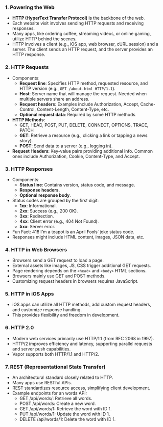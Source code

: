 ### 1. **Powering the Web**
   - **HTTP (HyperText Transfer Protocol)** is the backbone of the web.
   - Each website visit involves sending HTTP requests and receiving responses.
   - Many apps, like ordering coffee, streaming videos, or online gaming, utilize HTTP behind the scenes.
   - HTTP involves a client (e.g., iOS app, web browser, cURL session) and a server. The client sends an HTTP request, and the server provides an HTTP response.

### 2. **HTTP Requests**
   - Components:
     - **Request line**: Specifies HTTP method, requested resource, and HTTP version (e.g., `GET /about.html HTTP/1.1`).
     - **Host**: Server name that will manage the request. Needed when multiple servers share an address.
     - **Request headers**: Examples include Authorization, Accept, Cache-Control, Content-Length, Content-Type, etc.
     - **Optional request data**: Required by some HTTP methods.
   - **HTTP Methods**:
     - GET, HEAD, POST, PUT, DELETE, CONNECT, OPTIONS, TRACE, PATCH
     - **GET**: Retrieve a resource (e.g., clicking a link or tapping a news story).
     - **POST**: Send data to a server (e.g., logging in).
   - **Request Headers**: Key-value pairs providing additional info. Common ones include Authorization, Cookie, Content-Type, and Accept.

### 3. **HTTP Responses**
   - Components:
     - **Status line**: Contains version, status code, and message.
     - **Response headers**.
     - **Optional response body**.
   - Status codes are grouped by the first digit:
     - **1xx**: Informational.
     - **2xx**: Success (e.g., 200 OK).
     - **3xx**: Redirection.
     - **4xx**: Client error (e.g., 404 Not Found).
     - **5xx**: Server error.
   - Fun Fact: 418 I'm a teapot is an April Fools’ joke status code.
   - Responses might include HTML content, images, JSON data, etc.

### 4. **HTTP in Web Browsers**
   - Browsers send a GET request to load a page.
   - External assets like images, JS, CSS trigger additional GET requests.
   - Page rendering depends on the `<head>` and `<body>` HTML sections.
   - Browsers mainly use GET and POST methods.
   - Customizing request headers in browsers requires JavaScript.

### 5. **HTTP in iOS Apps**
   - iOS apps can utilize all HTTP methods, add custom request headers, and customize response handling.
   - This provides flexibility and freedom in development.

### 6. **HTTP 2.0**
   - Modern web services primarily use HTTP/1.1 (from RFC 2068 in 1997).
   - HTTP/2 improves efficiency and latency, supporting parallel requests and server push capabilities.
   - Vapor supports both HTTP/1.1 and HTTP/2.

### 7. **REST (Representational State Transfer)**
   - An architectural standard closely related to HTTP.
   - Many apps use RESTful APIs.
   - REST standardizes resource access, simplifying client development.
   - Example endpoints for an words API: 
     - GET /api/words/: Retrieve all words.
     - POST /api/words: Create a new word.
     - GET /api/words/1: Retrieve the word with ID 1.
     - PUT /api/words/1: Update the word with ID 1.
     - DELETE /api/words/1: Delete the word with ID 1.